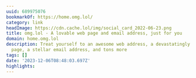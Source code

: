 ```yaml
---
uuid: 689975076
bookmarkOf: https://home.omg.lol/
category: link
headImage: https://cdn.cache.lol/img/social_card_2022-06-23.png
title: omg.lol - A lovable web page and email address, just for you
domain: home.omg.lol
description: Treat yourself to an awesome web address, a devastatingly gorgeous profile
  page, a stellar email address, and tons more
tags: []
date: '2023-12-06T08:48:03.697Z'
highlights:
---
```




